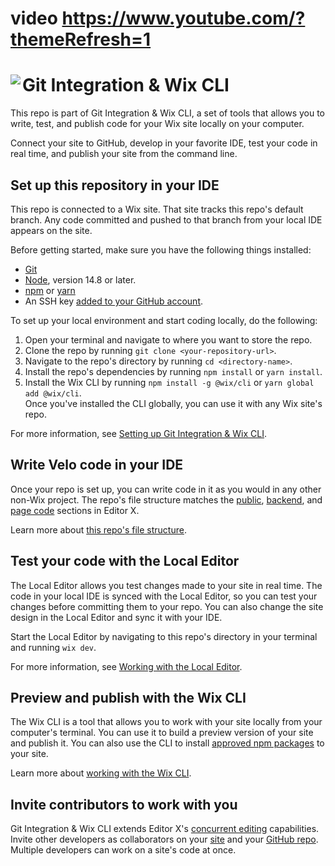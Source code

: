 # video <https://www.youtube.com/?themeRefresh=1>


# Git Integration & Wix CLI <img align="left" src="https://user-images.githubusercontent.com/89579857/185785022-cab37bf5-26be-4f11-85f0-1fac63c07d3b.png">

This repo is part of Git Integration & Wix CLI, a set of tools that allows you to write, test, and publish code for your Wix site locally on your computer. 

Connect your site to GitHub, develop in your favorite IDE, test your code in real time, and publish your site from the command line.

## Set up this repository in your IDE
This repo is connected to a Wix site. That site tracks this repo's default branch. Any code committed and pushed to that branch from your local IDE appears on the site.

Before getting started, make sure you have the following things installed:
* [Git](https://git-scm.com/download)
* [Node](https://nodejs.org/en/download/), version 14.8 or later.
* [npm](https://docs.npmjs.com/downloading-and-installing-node-js-and-npm) or [yarn](https://yarnpkg.com/getting-started/install)
* An SSH key [added to your GitHub account](https://docs.github.com/en/authentication/connecting-to-github-with-ssh/adding-a-new-ssh-key-to-your-github-account).

To set up your local environment and start coding locally, do the following:

1. Open your terminal and navigate to where you want to store the repo.
1. Clone the repo by running `git clone <your-repository-url>`.
1. Navigate to the repo's directory by running `cd <directory-name>`.
1. Install the repo's dependencies by running `npm install` or `yarn install`.
1. Install the Wix CLI by running `npm install -g @wix/cli` or `yarn global add @wix/cli`.  
   Once you've installed the CLI globally, you can use it with any Wix site's repo.

For more information, see [Setting up Git Integration & Wix CLI](https://support.wix.com/en/article/velo-setting-up-git-integration-wix-cli-beta).

## Write Velo code in your IDE
Once your repo is set up, you can write code in it as you would in any other non-Wix project. The repo's file structure matches the [public](https://support.wix.com/en/article/velo-working-with-the-velo-sidebar#public), [backend](https://support.wix.com/en/article/velo-working-with-the-velo-sidebar#backend), and [page code](https://support.wix.com/en/article/velo-working-with-the-velo-sidebar#page-code) sections in Editor X.

Learn more about [this repo's file structure](https://support.wix.com/en/article/velo-understanding-your-sites-github-repository-beta).

## Test your code with the Local Editor
The Local Editor allows you test changes made to your site in real time. The code in your local IDE is synced with the Local Editor, so you can test your changes before committing them to your repo. You can also change the site design in the Local Editor and sync it with your IDE.

Start the Local Editor by navigating to this repo's directory in your terminal and running `wix dev`.

For more information, see [Working with the Local Editor](https://support.wix.com/en/article/velo-working-with-the-local-editor-beta).

## Preview and publish with the Wix CLI
The Wix CLI is a tool that allows you to work with your site locally from your computer's terminal. You can use it to build a preview version of your site and publish it. You can also use the CLI to install [approved npm packages](https://support.wix.com/en/article/velo-working-with-npm-packages) to your site.

Learn more about [working with the Wix CLI](https://support.wix.com/en/article/velo-working-with-the-wix-cli-beta).

## Invite contributors to work with you
Git Integration & Wix CLI extends Editor X's [concurrent editing](https://support.wix.com/en/article/editor-x-about-concurrent-editing) capabilities. Invite other developers as collaborators on your [site](https://support.wix.com/en/article/inviting-people-to-contribute-to-your-site) and your [GitHub repo](https://docs.github.com/en/account-and-profile/setting-up-and-managing-your-personal-account-on-github/managing-access-to-your-personal-repositories/inviting-collaborators-to-a-personal-repository). Multiple developers can work on a site's code at once.
